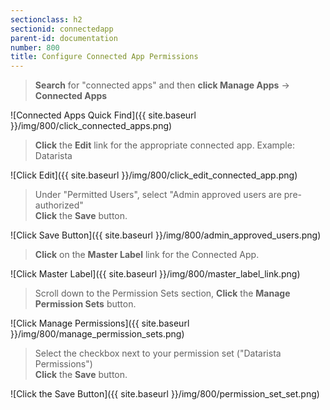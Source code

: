 ```yaml
---
sectionclass: h2
sectionid: connectedapp
parent-id: documentation
number: 800
title: Configure Connected App Permissions
---
```

>**Search** for "connected apps" and then **click Manage Apps** -> **Connected Apps**

![Connected Apps Quick Find]({{ site.baseurl }}/img/800/click_connected_apps.png)  

>**Click** the **Edit** link for the appropriate connected app. Example: Datarista

![Click Edit]({{ site.baseurl }}/img/800/click_edit_connected_app.png)

>Under "Permitted Users", select "Admin approved users are pre-authorized"  
**Click** the **Save** button.

![Click Save Button]({{ site.baseurl }}/img/800/admin_approved_users.png)

>**Click** on the **Master Label** link for the Connected App.

![Click Master Label]({{ site.baseurl }}/img/800/master_label_link.png)

>Scroll down to the Permission Sets section, **Click** the **Manage Permission Sets** button.

![Click Manage Permissions]({{ site.baseurl }}/img/800/manage_permission_sets.png)

>Select the checkbox next to your permission set ("Datarista Permissions")  
**Click** the **Save** button.

![Click the Save Button]({{ site.baseurl }}/img/800/permission_set_set.png)
